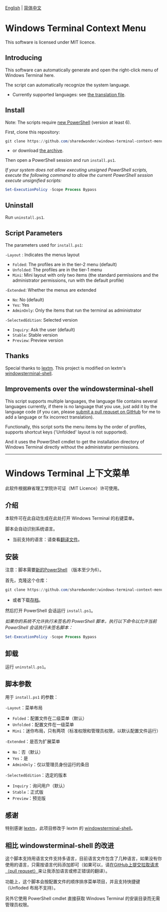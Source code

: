 [English](#windows-terminal-context-menu) | [简体中文](#windows-terminal-上下文菜单)

# Windows Terminal Context Menu

This software is licensed under MIT licence.

## Introducing

This software can automatically generate and open the right-click menu of Windows Terminal here.

The script can automatically recognize the system language.

- Currently supported languages: see [the translation file](translations.ini).

## Install

Note: The scripts require [new PowerShell](https://github.com/PowerShell/PowerShell) (version at least 6).

First, clone this repository:

```powershell
git clone https://github.com/sharedwonder/windows-terminal-context-menu.git
```

- or download [the archive](https://github.com/sharedwonder/windows-terminal-context-menu/archive/main.zip).

Then open a PowerShell session and run `install.ps1`.

*If your system does not allow executing unsigned PowerShell scripts, execute the following command to allow the current PowerShell session execute unsignified scripts:*

```powershell
Set-ExecutionPolicy -Scope Process Bypass
```

## Uninstall

Run `uninstall.ps1`.

## Script Parameters

The parameters used for `install.ps1`:

`-Layout` : Indicates the menus layout

- `Folded`: The profiles are in the tier-2 menu (default)
- `Unfolded`: The profiles are in the tier-1 menu
- `Mini`: Mini layout with only two items (the standard permissions and the administrator permissions, run with the default profile)

`-Extended`: Whether the menus are extended

- `No`: No (default)
- `Yes`: Yes
- `AdminOnly`: Only the items that run the terminal as administrator

`-SelectedEdition`: Selected version

- `Inquiry`: Ask the user (default)
- `Stable`: Stable version
- `Preview`: Preview version

## Thanks

Special thanks to [lextm](https://github.com/lextm). This project is modified on lextm's [windowsterminal-shell](https://github.com/lextm/windowsterminal-shell).

## Improvements over the windowsterminal-shell

This script supports multiple languages, the language file contains several languages currently, if there is no language that you use, just add it by the language code (if you can, please [submit a pull requset on GitHub](https://github.com/sharedwonder/windows-terminal-context-menu/pulls) for me to add a language or fix incorrect translation).

Functionally, this script sorts the menu items by the order of profiles, supports shortcut keys ('Unfolded' layout is not supported).

And it uses the PowerShell cmdlet to get the installation directory of Windows Terminal directly without the administrator permissions.

---

# Windows Terminal 上下文菜单

此软件根据麻省理工学院许可证（MIT Licence）许可使用。

## 介绍

本软件可在此自动生成在此处打开 Windows Terminal 的右键菜单。

脚本会自动识别系统语言。

- 当前支持的语言：请查看[翻译文件](translations.ini)。

## 安装

注意：脚本需要[新的PowerShell](https://github.com/PowerShell/PowerShell) （版本至少为6）。

首先，克隆这个仓库：

```powershell
git clone https://github.com/sharedwonder/windows-terminal-context-menu.git
```

- 或者下载[存档](https://github.com/sharedwonder/windows-terminal-context-menu/archive/main.zip)。

然后打开 PowerShell 会话运行 `install.ps1`。

*如果你的系统不允许执行未签名的 PowerShell 脚本，执行以下命令以允许当前 PowerShell 会话执行未签名脚本：*

```powershell
Set-ExecutionPolicy -Scope Process Bypass
```

## 卸载

运行 `uninstall.ps1`。

## 脚本参数

用于 `install.ps1` 的参数：

`-Layout`：菜单布局

- `Folded`：配置文件在二级菜单（默认）
- `Unfolded`：配置文件在一级菜单
- `Mini`：迷你布局，只有两项（标准权限和管理员权限，以默认配置文件运行）

`-Extended`：是否为扩展菜单

- `No`：否（默认）
- `Yes`：是
- `AdminOnly`：仅以管理员身份运行的条目

`-SelectedEdition`：选定的版本

- `Inquiry`：询问用户（默认）
- `Stable`：正式版
- `Preview`：预览版

## 感谢

特别感谢 [lextm](https://github.com/lextm)，此项目修改于 lextm 的 [windowsterminal-shell](https://github.com/lextm/windowsterminal-shell)。

## 相比 windowsterminal-shell 的改进

这个脚本支持用语言文件支持多语言，目前语言文件包含了几种语言，如果没有你使用的语言，只需按语言代码添加即可（如果可以，请[在GitHub上提交拉取请求（pull requset）](https://github.com/sharedwonder/windows-terminal-context-menu/pulls)来让我添加语言或修正错误的翻译）。

功能上，这个脚本会按配置文件的顺序排序菜单项目，并且支持快捷键（Unfloded 布局不支持）。

另外它使用 PowerShell cmdlet 直接获取 Windows Terminal 的安装目录而无需管理员权限。
